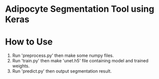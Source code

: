 # Adipocyte Segmentation Tool using Keras

# How to Use
1. Run 'preprocess.py' then make some numpy files.
2. Run 'train.py' then make 'unet.h5' file containing model and trained weights.
3. Run 'predict.py' then output segmentation result.
